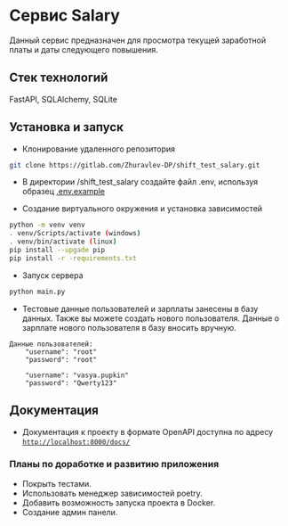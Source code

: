 # Сервис Salary
Данный сервис предназначен для просмотра текущей заработной платы и даты следующего повышения.

## Стек технологий
FastAPI, SQLAlchemy, SQLite

## Установка и запуск
- Клонирование удаленного репозитория
```bash
git clone https://gitlab.com/Zhuravlev-DP/shift_test_salary.git
```
- В директории /shift_test_salary создайте файл .env, используя образец [.env.example](shift_test_salary/.env.example)

- Создание виртуального окружения и установка зависимостей
```bash
python -m venv venv
. venv/Scripts/activate (windows)
. venv/bin/activate (linux)
pip install --upgade pip
pip install -r -requirements.txt
```
- Запуск сервера
```bash
python main.py
```
- Тестовые данные пользователей и зарплаты занесены в базу данных. Также вы можете создать нового пользователя. Данные о зарплате нового пользователя в базу вносить вручную.
```
Данные пользователей:
    "username": "root"
    "password": "root"

    "username": "vasya.pupkin"
    "password": "Qwerty123"
```

## Документация
- Документация к проекту в формате OpenAPI доступна по адресу [`http://localhost:8000/docs/`](`http://localhost:8000/docs`)

### Планы по доработке и развитию приложения
- Покрыть тестами.
- Использовать менеджер зависимостей poetry.
- Добавить возможность запуска проекта в Docker.
- Создание админ панели.